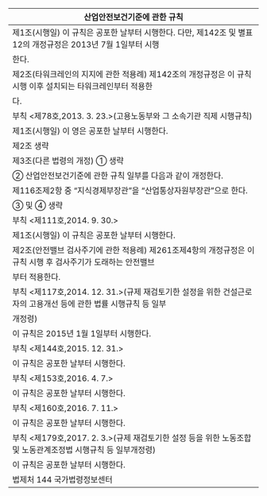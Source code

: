 | 산업안전보건기준에 관한 규칙 |
| --- |
| 제1조(시행일) 이 규칙은 공포한 날부터 시행한다. 다만, 제142조 및 별표 12의 개정규정은 2013년 7월 1일부터 시행 |
| 한다. |
| 제2조(타워크레인의 지지에 관한 적용례) 제142조의 개정규정은 이 규칙 시행 이후 설치되는 타워크레인부터 적용한 |
| 다. |
| 부칙 <제78호,2013. 3. 23.>(고용노동부와 그 소속기관 직제 시행규칙) |
| 제1조(시행일) 이 영은 공포한 날부터 시행한다. |
| 제2조 생략 |
| 제3조(다른 법령의 개정) ① 생략 |
| ② 산업안전보건기준에 관한 규칙 일부를 다음과 같이 개정한다. |
| 제116조제2항 중 “지식경제부장관”을 “산업통상자원부장관”으로 한다. |
| ③ 및 ④ 생략 |
| 부칙 <제111호,2014. 9. 30.> |
| 제1조(시행일) 이 규칙은 공포한 날부터 시행한다. |
| 제2조(안전밸브 검사주기에 관한 적용례) 제261조제4항의 개정규정은 이 규칙 시행 후 검사주기가 도래하는 안전밸브 |
| 부터 적용한다. |
| 부칙 <제117호,2014. 12. 31.>(규제 재검토기한 설정을 위한 건설근로자의 고용개선 등에 관한 법률 시행규칙 등 일부 |
| 개정령) |
| 이 규칙은 2015년 1월 1일부터 시행한다. |
| 부칙 <제144호,2015. 12. 31.> |
| 이 규칙은 공포한 날부터 시행한다. |
| 부칙 <제153호,2016. 4. 7.> |
| 이 규칙은 공포한 날부터 시행한다. |
| 부칙 <제160호,2016. 7. 11.> |
| 이 규칙은 공포한 날부터 시행한다. |
| 부칙 <제179호,2017. 2. 3.>(규제 재검토기한 설정 등을 위한 노동조합 및 노동관계조정법 시행규칙 등 일부개정령) |
| 이 규칙은 공포한 날부터 시행한다. |
| 법제처                                                            144                                                       국가법령정보센터 |